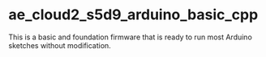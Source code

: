 # ae_cloud2_s5d9_arduino_basic_cpp
This is a basic and foundation firmware that is ready to run most Arduino sketches without modification. 
